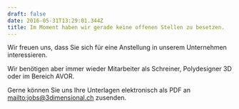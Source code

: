 ```yaml
---
draft: false
date: 2016-05-31T13:29:01.344Z
title: Im Moment haben wir gerade keine offenen Stellen zu besetzen.
---
```

Wir freuen uns, dass Sie sich für eine Anstellung in unserem Unternehmen interessieren. 

Wir benötigen aber immer wieder Mitarbeiter als Schreiner, Polydesigner 3D oder im Bereich AVOR.

Gerne können Sie uns Ihre Unterlagen elektronisch als PDF an <mailto:jobs@3dimensional.ch> zusenden.

